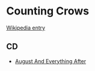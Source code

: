 # Counting Crows

[Wikipedia entry](https://en.wikipedia.org/wiki/Counting_Crows)

## CD

- [August And Everything After](August_And_Everything_After.md)
